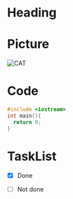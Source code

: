 # Heading
# Picture
![CAT](https://octodex.github.com/images/yaktocat.png)
# Code
```cpp
#include <iostream>
int main(){
  return 0;
}
```
# TaskList
- [x] Done
- [ ] Not done


